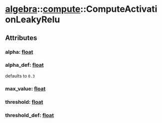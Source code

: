 # [algebra](/libs/algebra/)::[compute](/libs/algebra/compute/)::ComputeActivationLeakyRelu

## Attributes

### alpha:&nbsp;[float](/libs/std/core/type.float.md)

### alpha_def:&nbsp;[float](/libs/std/core/type.float.md)
defaults to `0.3`

### max_value:&nbsp;[float](/libs/std/core/type.float.md)

### threshold:&nbsp;[float](/libs/std/core/type.float.md)

### threshold_def:&nbsp;[float](/libs/std/core/type.float.md)
